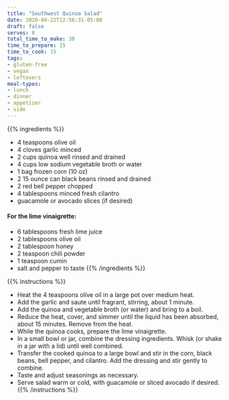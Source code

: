 ```yaml
---
title: "Southwest Quinoa Salad"
date: 2020-04-22T12:56:31-05:00
draft: false
serves: 8
total_time_to_make: 30
time_to_prepare: 15
time_to_cook: 15
tags:
- gluten-free
- vegan
- leftovers
meal-types:
- lunch
- dinner
- appetizer
- side
---
```


{{% ingredients %}}
- 4 teaspoons olive oil
- 4 cloves garlic minced
- 2 cups quinoa well rinsed and drained
- 4 cups low sodium vegetable broth or water
- 1 bag frozen corn (10 oz)
- 2 15 ounce can black beans rinsed and drained
- 2 red bell pepper chopped
- 4 tablespoons minced fresh cilantro
- guacamole or avocado slices (if desired)
#### For the lime vinaigrette:
- 6 tablespoons fresh lime juice
- 2 tablespoons olive oil
- 2 tablespoon honey
- 2 teaspoon chili powder
- 1 teaspoon cumin
- salt and pepper to taste
{{% /ingredients %}}

{{% instructions %}}
- Heat the 4 teaspoons olive oil in a large pot over medium heat.
- Add the garlic and saute until fragrant, stirring, about 1 minute.
- Add the quinoa and vegetable broth (or water) and bring to a boil.
- Reduce the heat, cover, and simmer until the liquid has been absorbed, about 15 minutes. Remove from the heat.
- While the quinoa cooks, prepare the lime vinaigrette. 
- In a small bowl or jar, combine the dressing ingredients. Whisk (or shake in a jar with a lid) until well combined.
- Transfer the cooked quinoa to a large bowl and stir in the corn, black beans, bell pepper, and cilantro. Add the dressing and stir gently to combine. 
- Taste and adjust seasonings as necessary.
- Serve salad warm or cold, with guacamole or sliced avocado if desired.
{{% /instructions %}}
